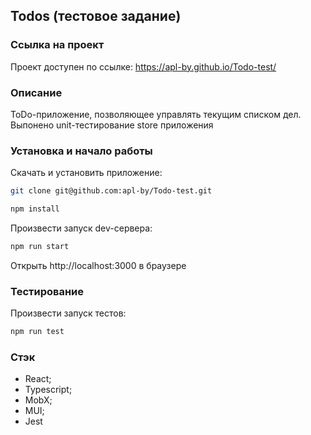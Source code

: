 ## Todos (тестовое задание)

### Ссылка на проект

Проект доступен по ссылке: https://apl-by.github.io/Todo-test/

### Описание

ToDo-приложение, позволяющее управлять текущим списком дел. Выпонено unit-тестирование store приложения

### Установка и начало работы

Скачать и установить приложение:

```bash
git clone git@github.com:apl-by/Todo-test.git
```

```bash
npm install
```

Произвести запуск dev-сервера:

```bash
npm run start
```

Открыть http://localhost:3000 в браузере

### Тестирование

Произвести запуск тестов:

```bash
npm run test
```

### Стэк

- React;
- Typescript;
- MobX;
- MUI;
- Jest
